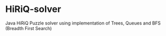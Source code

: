 # HiRiQ-solver
Java HiRiQ Puzzle solver using implementation of Trees, Queues and BFS (Breadth First Search)
